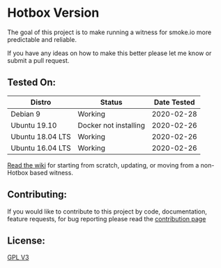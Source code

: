 # Hotbox Version
The goal of this project is to make running a witness for smoke.io more predictable and reliable.

If you have any ideas on how to make this better please let me know or submit a pull request.

## Tested On:
| Distro | Status | Date Tested |
|--------|--------|-------------|
|Debian 9 | Working | 2020-02-28 |
|Ubuntu 19.10 | Docker not installing | 2020-02-26 |
|Ubuntu 18.04 LTS | Working | 2020-02-26 |
|Ubuntu 16.04 LTS | Working | 2020-02-26 |

[Read the wiki](https://github.com/jrswab/hotbox/wiki) for starting from scratch, updating, or moving from a non-Hotbox based witness.

## Contributing:
If you would like to contribute to this project by code, documentation, feature requests, for bug reporting please read the [contribution page](https://github.com/jrswab/hotbox/blob/master/CONTRIBUTING.md)

## License:
[GPL V3](https://github.com/jrswab/hotbox/blob/master/LICENSE)
